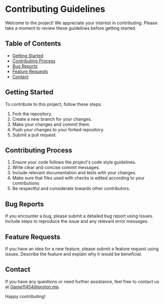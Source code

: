 # Contributing Guidelines

Welcome to the project! We appreciate your interest in contributing. Please take a moment to review these guidelines before getting started.

## Table of Contents
- [Getting Started](#getting-started)
- [Contributing Process](#contributing-process)
- [Bug Reports](#bug-reports)
- [Feature Requests](#feature-requests)
- [Contact](#contact)

## Getting Started
To contribute to this project, follow these steps:
1. Fork the repository.
2. Create a new branch for your changes.
3. Make your changes and commit them.
4. Push your changes to your forked repository.
5. Submit a pull request.

## Contributing Process
1. Ensure your code follows the project's code style guidelines.
2. Write clear and concise commit messages.
3. Include relevant documentation and tests with your changes.
4. Make sure that files used with checks is edited according to your contributions
5. Be respectful and considerate towards other contributors.

## Bug Reports
If you encounter a bug, please submit a detailed bug report using issues. Include steps to reproduce the issue and any relevant error messages.

## Feature Requests
If you have an idea for a new feature, please submit a feature request using issues. Describe the feature and explain why it would be beneficial.

## Contact
If you have any questions or need further assistance, feel free to contact us at [Game11454@proton.me](mailto:Game11454@proton.me).

Happy contributing!